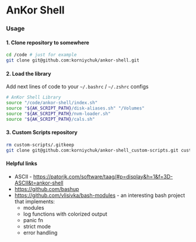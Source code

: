 # AnKor Shell

### Usage

#### 1. Clone repository to somewhere

```bash
cd /code # just for example
git clone git@github.com:korniychuk/ankor-shell.git
```

#### 2. Load the library

Add next lines of code to your `~/.bashrc` / `~/.zshrc` configs
```bash
# AnKor Shell Library
source "/code/ankor-shell/index.sh"
source "${AK_SCRIPT_PATH}/disk-aliases.sh" "/Volumes"
source "${AK_SCRIPT_PATH}/nvm-loader.sh"
source "${AK_SCRIPT_PATH}/cals.sh"
```

#### 3. Custom Scripts repository

```bash
rm custom-scripts/.gitkeep
git clone git@github.com:korniychuk/ankor-shell_custom-scripts.git custom-scripts
```

#### Helpful links

* ASCII - https://patorjk.com/software/taag/#p=display&h=1&f=3D-ASCII&t=ankor-shell
* https://github.com/bashup
* https://github.com/vlisivka/bash-modules - an interesting bash project that implements:
  - modules
  - log functions with colorized output
  - panic fn
  - strict mode
  - error handling
